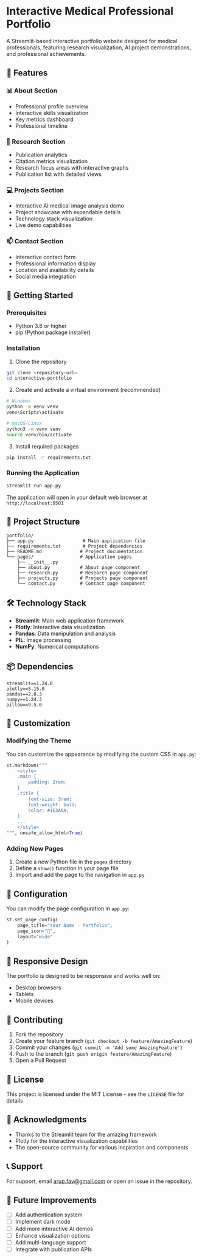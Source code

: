 # Interactive Medical Professional Portfolio

A Streamlit-based interactive portfolio website designed for medical professionals, featuring research visualization, AI project demonstrations, and professional achievements.

## 🌟 Features

### 📊 About Section
- Professional profile overview
- Interactive skills visualization
- Key metrics dashboard
- Professional timeline

### 🔬 Research Section
- Publication analytics
- Citation metrics visualization
- Research focus areas with interactive graphs
- Publication list with detailed views

### 💻 Projects Section
- Interactive AI medical image analysis demo
- Project showcase with expandable details
- Technology stack visualization
- Live demo capabilities

### 📫 Contact Section
- Interactive contact form
- Professional information display
- Location and availability details
- Social media integration

## 🚀 Getting Started

### Prerequisites
- Python 3.8 or higher
- pip (Python package installer)

### Installation

1. Clone the repository
```bash
git clone <repository-url>
cd interactive-portfolio
```

2. Create and activate a virtual environment (recommended)
```bash
# Windows
python -m venv venv
venv\Scripts\activate

# macOS/Linux
python3 -m venv venv
source venv/bin/activate
```

3. Install required packages
```bash
pip install -r requirements.txt
```

### Running the Application
```bash
streamlit run app.py
```

The application will open in your default web browser at `http://localhost:8501`

## 📁 Project Structure
```
portfolio/
├── app.py                  # Main application file
├── requirements.txt        # Project dependencies
├── README.md              # Project documentation
└── pages/                 # Application pages
    ├── __init__.py
    ├── about.py           # About page component
    ├── research.py        # Research page component
    ├── projects.py        # Projects page component
    └── contact.py         # Contact page component
```

## 🛠️ Technology Stack

- **Streamlit**: Main web application framework
- **Plotly**: Interactive data visualization
- **Pandas**: Data manipulation and analysis
- **PIL**: Image processing
- **NumPy**: Numerical computations

## 📦 Dependencies

```text
streamlit==1.24.0
plotly==5.15.0
pandas==2.0.3
numpy==1.24.3
pillow==9.5.0
```

## 🎨 Customization

### Modifying the Theme
You can customize the appearance by modifying the custom CSS in `app.py`:

```python
st.markdown("""
    <style>
    .main {
        padding: 2rem;
    }
    .title {
        font-size: 3rem;
        font-weight: bold;
        color: #1E3A8A;
    }
    ...
    </style>
""", unsafe_allow_html=True)
```

### Adding New Pages
1. Create a new Python file in the `pages` directory
2. Define a `show()` function in your page file
3. Import and add the page to the navigation in `app.py`

## 🔧 Configuration

You can modify the page configuration in `app.py`:

```python
st.set_page_config(
    page_title="Your Name - Portfolio",
    page_icon="🏥",
    layout="wide"
)
```

## 📱 Responsive Design

The portfolio is designed to be responsive and works well on:
- Desktop browsers
- Tablets
- Mobile devices

## 🤝 Contributing

1. Fork the repository
2. Create your feature branch (`git checkout -b feature/AmazingFeature`)
3. Commit your changes (`git commit -m 'Add some AmazingFeature'`)
4. Push to the branch (`git push origin feature/AmazingFeature`)
5. Open a Pull Request

## 📝 License

This project is licensed under the MIT License - see the `LICENSE` file for details

## 🙏 Acknowledgments

- Thanks to the Streamlit team for the amazing framework
- Plotly for the interactive visualization capabilities
- The open-source community for various inspiration and components

## 📞 Support

For support, email arup.fav@gmail.com or open an issue in the repository.

## 🚧 Future Improvements

- [ ] Add authentication system
- [ ] Implement dark mode
- [ ] Add more interactive AI demos
- [ ] Enhance visualization options
- [ ] Add multi-language support
- [ ] Integrate with publication APIs
